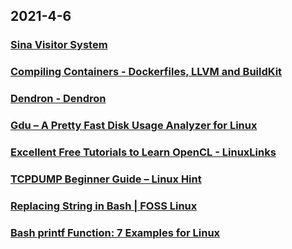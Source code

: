
## 2021-4-6

### [Sina Visitor System](https://passport.weibo.com/visitor/visitor?_rand=1617684290.3873&a=enter&domain=.weibo.com&entry=miniblog&ua=php-sso_sdk_client-0.6.36&url=https%3A%2F%2Fweibo.com%2F6134470959%2FK8RkEkdzG)

### [Compiling Containers - Dockerfiles, LLVM and BuildKit](https://blog.earthly.dev/compiling-containers-dockerfiles-llvm-and-buildkit/)

### [Dendron - Dendron](https://wiki.dendron.so/)

### [Gdu – A Pretty Fast Disk Usage Analyzer for Linux](https://www.tecmint.com/gdu-disk-usage-analyzer-for-linux/)

### [Excellent Free Tutorials to Learn OpenCL - LinuxLinks](https://www.linuxlinks.com/excellent-free-tutorials-learn-opencl/)

### [TCPDUMP Beginner Guide – Linux Hint](https://linuxhint.com/tcpdump-beginner-guide-2/)

### [Replacing String in Bash | FOSS Linux](https://www.fosslinux.com/45774/replacing-string-bash.htm/)

### [Bash printf Function: 7 Examples for Linux](https://www.makeuseof.com/bash-printf-examples/)